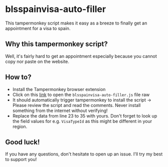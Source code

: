 # blsspainvisa-auto-filler

This tampermonkey script makes it easy as a breeze to finally get an appointment for a visa to spain.

## Why this tampermonkey script?

Well, it's fairly hard to get an appointment especially because you cannot copy nor paste on the website.

## How to?

- Install the Tampermonkey browser extension
- Click on this [link](https://raw.githubusercontent.com/hExPY/blsspainvisa-auto-filler/main/blsspainvisa-auto-filler.js) to open the `blsspainvisa-auto-filler.js` file raw
- It should automatically trigger tampermonkey to install the script -> Please review the script and read the comments. Never install something from the internet without verifying!
- Replace the data from line 23 to 35 with yours. Don't forget to look up the field values for e.g. `VisaTypeId` as this might be different in your region.

## Good luck!

If you have any questions, don't hesitate to open up an issue. I'll try my best to support you!
